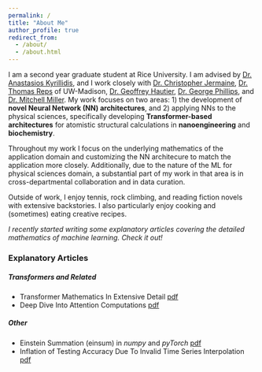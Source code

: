 ```yaml
---
permalink: /
title: "About Me"
author_profile: true
redirect_from: 
  - /about/
  - /about.html
---
```


I am a second year graduate student at Rice University. I am advised by [Dr. Anastasios Kyrillidis](https://akyrillidis.github.io/about/), and I work closely with [Dr. Christopher Jermaine](https://www.cs.rice.edu/~cmj4/), [Dr.  Thomas Reps](https://pages.cs.wisc.edu/~reps/) of UW-Madison, [Dr. Geoffrey Hautier](https://sites.dartmouth.edu/hautiergroup/), [Dr. George Phillips](https://www.phillipslab.org), and [Dr. Mitchell Miller](https://scholar.google.com/citations?user=waude4cAAAAJ&hl=en). My work focuses on two areas: 1) the development of **novel Neural Network (NN) architectures**, and 2) applying NNs to the physical sciences, specifically developing **Transformer-based architectures** for atomistic structural calculations in **nanoengineering** and **biochemistry**. 

Throughout my work I focus on the underlying mathematics of the application domain and customizing the NN architecure to match the application more closely. Additionally, due to the nature of the ML for physical sciences domain, a substantial part of my work in that area is in cross-departmental collaboration and in data curation. 

Outside of work, I enjoy tennis, rock climbing, and reading fiction novels with extensive backstories. I also particularly enjoy cooking and (sometimes) eating creative recipes. 

*I recently started writing some explanatory articles covering the detailed mathematics of machine learning. Check it out!*

### Explanatory Articles

##### Transformers and Related
- Transformer Mathematics In Extensive Detail [pdf](../files/transformer.pdf)
- Deep Dive Into Attention Computations [pdf](../files/attention.pdf)

##### Other
- Einstein Summation (einsum) in *numpy* and *pyTorch* [pdf](../files/einsum.pdf)
- Inflation of Testing Accuracy Due To Invalid Time Series Interpolation [pdf](../files/interpolation.pdf)
